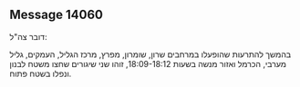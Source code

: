 ## Message 14060

דובר צה"ל:

בהמשך להתרעות שהופעלו במרחבים שרון, שומרון, מפרץ, מרכז הגליל, העמקים, גליל מערבי, הכרמל ואזור מנשה בשעות 18:09-18:12, זוהו שני שיגורים שחצו משטח לבנון ונפלו בשטח פתוח.

